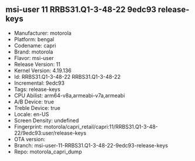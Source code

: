 ## msi-user 11 RRBS31.Q1-3-48-22 9edc93 release-keys
- Manufacturer: motorola
- Platform: bengal
- Codename: capri
- Brand: motorola
- Flavor: msi-user
- Release Version: 11
- Kernel Version: 4.19.136
- Id: RRBS31.Q1-3-48-22
RRBS31.Q1-3-48-22
- Incremental: 9edc93
- Tags: release-keys
- CPU Abilist: arm64-v8a,armeabi-v7a,armeabi
- A/B Device: true
- Treble Device: true
- Locale: en-US
- Screen Density: undefined
- Fingerprint: motorola/capri_retail/capri:11/RRBS31.Q1-3-48-22/9edc93:user/release-keys
- OTA version: 
- Branch: msi-user-11-RRBS31.Q1-3-48-22-9edc93-release-keys
- Repo: motorola_capri_dump
